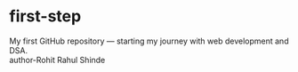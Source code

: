 # first-step
My first GitHub repository — starting my journey with web development and DSA.
<br>
author-Rohit Rahul Shinde

